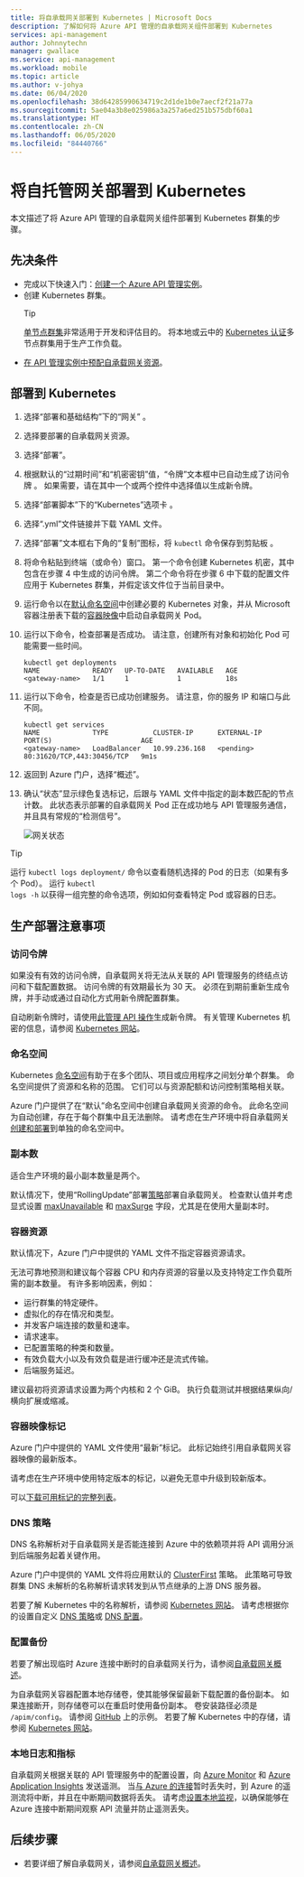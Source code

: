 ```yaml
---
title: 将自承载网关部署到 Kubernetes | Microsoft Docs
description: 了解如何将 Azure API 管理的自承载网关组件部署到 Kubernetes
services: api-management
author: Johnnytechn
manager: gwallace
ms.service: api-management
ms.workload: mobile
ms.topic: article
ms.author: v-johya
ms.date: 06/04/2020
ms.openlocfilehash: 38d64285990634719c2d1de1b0e7aecf2f21a77a
ms.sourcegitcommit: 5ae04a3b8e025986a3a257a6ed251b575dbf60a1
ms.translationtype: HT
ms.contentlocale: zh-CN
ms.lasthandoff: 06/05/2020
ms.locfileid: "84440766"
---
```

# <a name="deploy-a-self-hosted-gateway-to-kubernetes"></a>将自托管网关部署到 Kubernetes

本文描述了将 Azure API 管理的自承载网关组件部署到 Kubernetes 群集的步骤。

## <a name="prerequisites"></a>先决条件

- 完成以下快速入门：[创建一个 Azure API 管理实例](get-started-create-service-instance.md)。
- 创建 Kubernetes 群集。
   > [!TIP]
   > [单节点群集](https://kubernetes.io/docs/setup/#learning-environment)非常适用于开发和评估目的。 将本地或云中的 [Kubernetes 认证](https://kubernetes.io/partners/#conformance)多节点群集用于生产工作负载。
- [在 API 管理实例中预配自承载网关资源](api-management-howto-provision-self-hosted-gateway.md)。

## <a name="deploy-to-kubernetes"></a>部署到 Kubernetes

1. 选择“部署和基础结构”下的“网关” 。
2. 选择要部署的自承载网关资源。
3. 选择“部署”。
4. 根据默认的“过期时间”和“机密密钥”值，“令牌”文本框中已自动生成了访问令牌  。 如果需要，请在其中一个或两个控件中选择值以生成新令牌。
5. 选择“部署脚本”下的“Kubernetes”选项卡 。
6. 选择“<gateway-name>.yml”文件链接并下载 YAML 文件。
7. 选择“部署”文本框右下角的“复制”图标，将 `kubectl` 命令保存到剪贴板 。
8. 将命令粘贴到终端（或命令）窗口。 第一个命令创建 Kubernetes 机密，其中包含在步骤 4 中生成的访问令牌。 第二个命令将在步骤 6 中下载的配置文件应用于 Kubernetes 群集，并假定该文件位于当前目录中。
9. 运行命令以在[默认命名空间](https://kubernetes.io/docs/concepts/overview/working-with-objects/namespaces/)中创建必要的 Kubernetes 对象，并从 Microsoft 容器注册表下载的[容器映像](https://aka.ms/apim/sputnik/dhub)中启动自承载网关 Pod。
10. 运行以下命令，检查部署是否成功。 请注意，创建所有对象和初始化 Pod 可能需要一些时间。
    ```console
    kubectl get deployments
    NAME             READY   UP-TO-DATE   AVAILABLE   AGE
    <gateway-name>   1/1     1            1           18s
    ```
11. 运行以下命令，检查是否已成功创建服务。 请注意，你的服务 IP 和端口与此不同。
    ```console
    kubectl get services
    NAME             TYPE           CLUSTER-IP      EXTERNAL-IP   PORT(S)                      AGE
    <gateway-name>   LoadBalancer   10.99.236.168   <pending>     80:31620/TCP,443:30456/TCP   9m1s
    ```
12. 返回到 Azure 门户，选择“概述”。
13. 确认“状态”显示绿色复选标记，后跟与 YAML 文件中指定的副本数匹配的节点计数。 此状态表示部署的自承载网关 Pod 正在成功地与 API 管理服务通信，并且具有常规的“检测信号”。

    ![网关状态](./media/how-to-deploy-self-hosted-gateway-kubernetes/status.png)

> [!TIP]
> 运行 <code>kubectl logs deployment/<gateway-name></code> 命令以查看随机选择的 Pod 的日志（如果有多个 Pod）。
> 运行 <code>kubectl logs -h</code> 以获得一组完整的命令选项，例如如何查看特定 Pod 或容器的日志。

## <a name="production-deployment-considerations"></a>生产部署注意事项

### <a name="access-token"></a>访问令牌
如果没有有效的访问令牌，自承载网关将无法从关联的 API 管理服务的终结点访问和下载配置数据。 访问令牌的有效期最长为 30 天。 必须在到期前重新生成令牌，并手动或通过自动化方式用新令牌配置群集。 

自动刷新令牌时，请使用[此管理 API 操作](https://docs.microsoft.com/rest/api/apimanagement/2019-12-01/gateway/generatetoken)生成新令牌。 有关管理 Kubernetes 机密的信息，请参阅 [Kubernetes 网站](https://kubernetes.io/docs/concepts/configuration/secret)。

### <a name="namespace"></a>命名空间
Kubernetes [命名空间](https://kubernetes.io/docs/concepts/overview/working-with-objects/namespaces/)有助于在多个团队、项目或应用程序之间划分单个群集。 命名空间提供了资源和名称的范围。 它们可以与资源配额和访问控制策略相关联。

Azure 门户提供了在“默认”命名空间中创建自承载网关资源的命令。 此命名空间为自动创建，存在于每个群集中且无法删除。
请考虑在生产环境中将自承载网关[创建和部署](https://kubernetesbyexample.com/ns/)到单独的命名空间中。

### <a name="number-of-replicas"></a>副本数
适合生产环境的最小副本数量是两个。

默认情况下，使用“RollingUpdate”部署[策略](https://kubernetes.io/docs/concepts/workloads/controllers/deployment/#strategy)部署自承载网关。 检查默认值并考虑显式设置 [maxUnavailable](https://kubernetes.io/docs/concepts/workloads/controllers/deployment/#max-unavailable) 和 [maxSurge](https://kubernetes.io/docs/concepts/workloads/controllers/deployment/#max-surge) 字段，尤其是在使用大量副本时。

### <a name="container-resources"></a>容器资源
默认情况下，Azure 门户中提供的 YAML 文件不指定容器资源请求。

无法可靠地预测和建议每个容器 CPU 和内存资源的容量以及支持特定工作负载所需的副本数量。 有许多影响因素，例如：

- 运行群集的特定硬件。
- 虚拟化的存在情况和类型。
- 并发客户端连接的数量和速率。
- 请求速率。
- 已配置策略的种类和数量。
- 有效负载大小以及有效负载是进行缓冲还是流式传输。
- 后端服务延迟。

建议最初将资源请求设置为两个内核和 2 个 GiB。 执行负载测试并根据结果纵向/横向扩展或缩减。

### <a name="container-image-tag"></a>容器映像标记
Azure 门户中提供的 YAML 文件使用“最新”标记。 此标记始终引用自承载网关容器映像的最新版本。

请考虑在生产环境中使用特定版本的标记，以避免无意中升级到较新版本。

可以[下载可用标记的完整列表](https://mcr.microsoft.com/v2/azure-api-management/gateway/tags/list)。

### <a name="dns-policy"></a>DNS 策略
DNS 名称解析对于自承载网关是否能连接到 Azure 中的依赖项并将 API 调用分派到后端服务起着关键作用。

Azure 门户中提供的 YAML 文件将应用默认的 [ClusterFirst](https://kubernetes.io/docs/concepts/services-networking/dns-pod-service/#pod-s-dns-policy) 策略。 此策略可导致群集 DNS 未解析的名称解析请求转发到从节点继承的上游 DNS 服务器。

若要了解 Kubernetes 中的名称解析，请参阅 [Kubernetes 网站](https://kubernetes.io/docs/concepts/services-networking/dns-pod-service)。 请考虑根据你的设置自定义 [DNS 策略](https://kubernetes.io/docs/concepts/services-networking/dns-pod-service/#pod-s-dns-policy)或 [DNS 配置](https://kubernetes.io/docs/concepts/services-networking/dns-pod-service/#pod-s-dns-config)。

### <a name="configuration-backup"></a>配置备份
若要了解出现临时 Azure 连接中断时的自承载网关行为，请参阅[自承载网关概述](self-hosted-gateway-overview.md#connectivity-to-azure)。

为自承载网关容器配置本地存储卷，使其能够保留最新下载配置的备份副本。 如果连接断开，则存储卷可以在重启时使用备份副本。 卷安装路径必须是 <code>/apim/config</code>。 请参阅 [GitHub](https://github.com/Azure/api-management-self-hosted-gateway/blob/master/examples/self-hosted-gateway-with-configuration-backup.yaml) 上的示例。
若要了解 Kubernetes 中的存储，请参阅 [Kubernetes 网站](https://kubernetes.io/docs/concepts/storage/volumes/)。

### <a name="local-logs-and-metrics"></a>本地日志和指标
自承载网关根据关联的 API 管理服务中的配置设置，向 [Azure Monitor](api-management-howto-use-azure-monitor.md) 和 [Azure Application Insights](api-management-howto-app-insights.md) 发送遥测。
当[与 Azure 的连接](self-hosted-gateway-overview.md#connectivity-to-azure)暂时丢失时，到 Azure 的遥测流将中断，并且在中断期间数据将丢失。
请考虑[设置本地监视](how-to-configure-local-metrics-logs.md)，以确保能够在 Azure 连接中断期间观察 API 流量并防止遥测丢失。

## <a name="next-steps"></a>后续步骤

* 若要详细了解自承载网关，请参阅[自承载网关概述](self-hosted-gateway-overview.md)。

